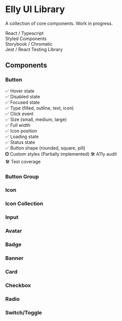 # Elly UI Library

A collection of core components. Work in progress.

React / Typescript  
Styled Components  
Storybook / Chromatic  
Jest / React Testing Library

## Components

### Button

✅ Hover state  
✅ Disabled state  
✅ Focused state  
✅ Type (filled, outline, text, icon)  
✅ Click event  
✅ Size (small, medium, large)  
✅ Full width  
✅ Icon position  
✅ Loading state  
✅ Status state  
✅ Button shape (rounded, square, pill)  
❎ Custom styles (Partially implemented)
🛠 A11y audit  
🛠 Test coverage

### Button Group

### Icon

### Icon Collection

### Input

### Avatar

### Badge

### Banner

### Card

### Checkbox

### Radio

### Switch/Toggle
